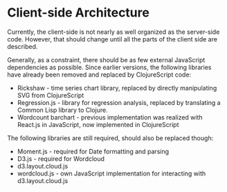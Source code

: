 # Client-side Architecture

Currently, the client-side is not nearly as well organized as the server-side code. However, that should change until all the parts of the client side are described.

Generally, as a constraint, there should be as few external JavaScript dependencies as possible. Since earlier versions, the following libraries have already been removed and replaced by ClojureScript code:

* Rickshaw - time series chart library, replaced by directly manipulating SVG from ClojureScript
* Regression.js - library for regression analysis, replaced by translating a Common Lisp library to Clojure.
* Wordcount barchart - previous implementation was realized with React.js in JavaScript, now implemented in ClojureScript

The following libraries are still required, should also be replaced though:

* Moment.js - required for Date formatting and parsing
* D3.js - required for Wordcloud
* d3.layout.cloud.js 
* wordcloud.js - own JavaScript implementation for interacting with d3.layout.cloud.js

